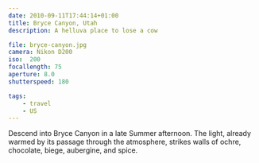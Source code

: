 ```yaml
---
date: 2010-09-11T17:44:14+01:00
title: Bryce Canyon, Utah
description: A helluva place to lose a cow

file: bryce-canyon.jpg
camera: Nikon D200
iso:  200
focallength: 75   
aperture: 8.0
shutterspeed: 180

tags: 
    - travel
    - US
---
```


<span class="newthought">Descend into Bryce Canyon</span> in a late Summer afternoon. The light, already warmed by its passage through the atmosphere, strikes walls of ochre, chocolate, biege, aubergine, and spice.